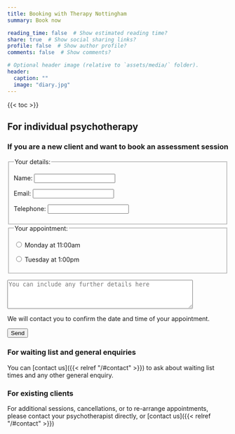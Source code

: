```yaml
---
title: Booking with Therapy Nottingham
summary: Book now

reading_time: false  # Show estimated reading time?
share: true  # Show social sharing links?
profile: false  # Show author profile?
comments: false  # Show comments?

# Optional header image (relative to `assets/media/` folder).
header:
  caption: ""
  image: "diary.jpg"
---
```

{{< toc >}}
## For individual psychotherapy

### If you are a new client and want to book an assessment session
<form name="webassessmentbooking" method="POST" action="/message/thankyou" autocomplete="on" data-netlify-recaptcha="true" data-netlify="true">
  <fieldset>
    <legend>Your details:</legend>
  <p>
    <label>Name: <input type="text" name="name" /></label>    
  </p>
  <p>
    <label>Email: <input type="text" name="email" /></label> 
  </p>
  <p>
    <label>Telephone: <input type="text" name="telephone" /></label> 
  </fieldset>
  <fieldset>
    <legend>Your appointment:</legend>
    <p><label><input type="radio" name="appt" value="Monday 11:00"> Monday at 11:00am</label></p>
    <p><label><input type="radio" name="appt" value="Tuesday 13:00"> Tuesday at 1:00pm</label></p>
    <!-- <p><label><input type="radio" name="appt" value="Wednesday 14:00"> Monday at 2:00pm</label></p> -->
  </fieldset>
  <p><textarea name="message" rows="4" cols="50" placeholder="You can include any further details here"></textarea></p>
  <p>We will contact you to confirm the date and time of your appointment.</p>
  <div data-netlify-recaptcha="true"></div>
  <p>
    <button type="submit">Send</button>
  </p>
</form>



### For waiting list and general enquiries
  
You can [contact us]({{< relref "/#contact" >}}) to ask about waiting list times and any other general enquiry.

### For existing clients

For additional sessions, cancellations, or to re-arrange appointments, please contact your psychotherapist directly, or [contact us]({{< relref "/#contact" >}})
